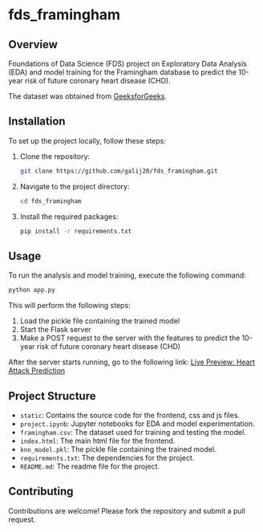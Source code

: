 # fds_framingham

## Overview
Foundations of Data Science (FDS) project on Exploratory Data Analysis (EDA) and model training for the Framingham database to predict the 10-year risk of future coronary heart disease (CHD).

The dataset was obtained from [GeeksforGeeks](https://www.geeksforgeeks.org/ml-heart-disease-prediction-using-logistic-regression/).

## Installation
To set up the project locally, follow these steps:

1. Clone the repository:
   ```bash
   git clone https://github.com/galij20/fds_framingham.git
   ``` 
2. Navigate to the project directory:
   ```bash
   cd fds_framingham
   ```
3. Install the required packages:
   ```bash
   pip install -r requirements.txt
   ```

## Usage
To run the analysis and model training, execute the following command:
```bash
python app.py
```

This will perform the following steps:
1. Load the pickle file containing the trained model
2. Start the Flask server
3. Make a POST request to the server with the features to predict the 10-year risk of future coronary heart disease (CHD)

After the server starts running, go to the following link:
[Live Preview: Heart Attack Prediction](https://galij20.github.io/fds_framingham/)
## Project Structure
- `static`: Contains the source code for the frontend, css and js files.
- `project.ipynb`: Jupyter notebooks for EDA and model experimentation.
- `framingham.csv`: The dataset used for training and testing the model.
- `index.html`: The main html file for the frontend.
- `knn_model.pkl`: The pickle file containing the trained model.
- `requirements.txt`: The dependencies for the project.
- `README.md`: The readme file for the project.

## Contributing
Contributions are welcome! Please fork the repository and submit a pull request.
